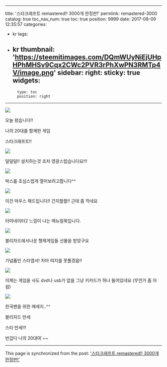
---
title: '스타크래프트 remastered!!  3000개 한정판!'
permlink: remastered-3000
catalog: true
toc_nav_num: true
toc: true
position: 9999
date: 2017-08-09 12:35:57
categories:
- kr
tags:
- kr
thumbnail: 'https://steemitimages.com/DQmWUyNiEjUHpHPhMHSv9Cqx2CWc2PVR3rPhXwPN3RMTp4V/image.png'
sidebar:
    right:
        sticky: true
widgets:
    -
        type: toc
        position: right
---


![](https://steemitimages.com/DQmWUyNiEjUHpHPhMHSv9Cqx2CWc2PVR3rPhXwPN3RMTp4V/image.png)

오늘 왔습니다!!

나의 20대를 함께한 게임

스타크래프트!!

![](https://steemitimages.com/DQmaGt4oK1DUc2MdsviCNDwrbwHEPSLxmHhL5mq1GhmA8Mo/image.png)

덜덜덜!! 설치하는것 조차 영광스럽습니다요!!!

![](https://steemitimages.com/DQmY3h4f7DWDvdNMHBLJDuKP48PbfyM5coXq43zAdwrBzFZ/image.png)

박스를 조심스럽게 열어보려고합니다^^

![](https://steemitimages.com/DQmc7Y5yVC8dRWfCxgftevvQNfjuSmkgrPaRdA7sM7rX4TM/image.png)

이건 마우스 패드입니다!! 간지좔좔!! 근데 좀 작네요

![](https://steemitimages.com/DQmdMeKX1touLTgChd1JXbihqVhDufdcEX7kWQfxkYVSW6q/image.png)

터미네이터2 느낌이 나는 메뉴얼북입니다.

![](https://steemitimages.com/DQmbhkuQocXe9KZAuWHRH22kqadxp9WM7uRZzEfa4YUAkVA/image.png)

블리자드에서나온 형제게임들 선물을 받았구요

![](https://steemitimages.com/DQmWU5tsmjgTi5SKSwRzjAd69ucvrm6Dj9a7DATpnxknuip/image.png)

기념품인 스타엽서! 차마 띠지를 못풀겠음!!

![](https://steemitimages.com/DQmUenPBNpP9a8QBc4maUra9mYLMPbuNHhSf9pWRpHJM3YQ/image.png)

이제는 게임을 사도 dvd나 usb가 없음 그냥 키카드가 하나 들어있네요 (무언가 좀 아쉽)

![](https://steemitimages.com/DQmbh2PaKXNHMu4g1QEqePvbVj4UEgN9HKhDnYTTmF2LbYH/image.png)

한국팬을 위한 메세지..^^

블리자드 만세

스타 만세!!!

반갑다 나의 20대여`~~

- - -

This page is synchronized from the post: ['스타크래프트 remastered!!  3000개 한정판!'](https://steemit.com/@virus707/remastered-3000)
